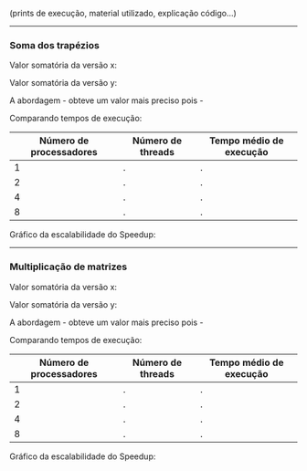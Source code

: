 (prints de execução, material utilizado, explicação código...)

---

### Soma dos trapézios

Valor somatória da versão x:

Valor somatória da versão y:

A abordagem - obteve um valor mais preciso pois -


Comparando tempos de execução:

| Número de processadores | Número de threads | Tempo médio de execução |
| --- | --- | --- |
| 1 | . | . |
| 2 | . | . |
| 4 | . | . |
| 8 | . | . |


Gráfico da escalabilidade do Speedup:

---

### Multiplicação de matrizes


Valor somatória da versão x:

Valor somatória da versão y:

A abordagem - obteve um valor mais preciso pois -


Comparando tempos de execução:

| Número de processadores | Número de threads | Tempo médio de execução |
| --- | --- | --- |
| 1 | . | . |
| 2 | . | . |
| 4 | . | . |
| 8 | . | . |


Gráfico da escalabilidade do Speedup:
